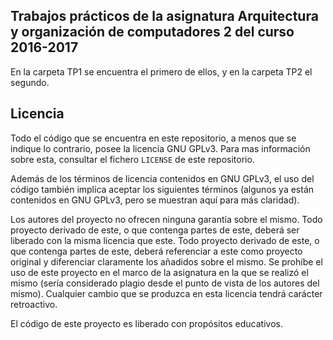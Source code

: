 ## Trabajos prácticos de la asignatura Arquitectura y organización de computadores 2 del curso 2016-2017
En la carpeta TP1 se encuentra el primero de ellos, y en la carpeta TP2 el segundo.

## Licencia
Todo el código que se encuentra en este repositorio, a menos que se indique lo contrario, posee la licencia GNU GPLv3. Para mas información sobre esta, consultar el fichero `LICENSE` de este repositorio.

Además de los términos de licencia contenidos en GNU GPLv3, el uso del código también implica aceptar los siguientes términos (algunos ya están contenidos en GNU GPLv3, pero se muestran aquí para más claridad). 

Los autores del proyecto no ofrecen ninguna garantía sobre el mismo.
Todo proyecto derivado de este, o que contenga partes de este, deberá ser liberado con la misma licencia que este.
Todo proyecto derivado de este, o que contenga partes de este, deberá referenciar a este como proyecto original y diferenciar claramente los añadidos sobre el mismo.
Se prohíbe el uso de este proyecto en el marco de la asignatura en la que se realizó el mismo (sería considerado plagio desde el punto de vista de los autores del mismo).
Cualquier cambio que se produzca en esta licencia tendrá carácter retroactivo.

El código de este proyecto es liberado con propósitos educativos.
